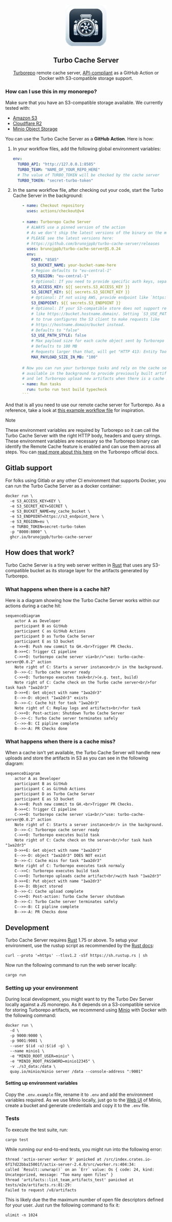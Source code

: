 <p align="center"><br><img src="./icon.png" width="128" height="128" alt="Turbo engine" /></p>
<h2 align="center">Turbo Cache Server</h2>
<p align="center">
  <a href="https://turbo.build/repo">Turborepo</a> remote cache server, <a href="https://turbo.build/repo/docs/core-concepts/remote-caching#self-hosting">API-compliant</a> as a GitHub Action or Docker with S3-compatible storage support.
</p>

### How can I use this in my monorepo?

Make sure that you have an S3-compatible storage available. We currently tested
with:

- [Amazon S3](https://aws.amazon.com/s3/)
- [Cloudflare R2](https://www.cloudflare.com/en-gb/developer-platform/r2/)
- [Minio Object Storage](https://min.io/)

You can use the Turbo Cache Server as a **GitHub Action**. Here is how:

1.  In your workflow files, add the following global environment variables:

    ```yml
    env:
      TURBO_API: "http://127.0.0.1:8585"
      TURBO_TEAM: "NAME_OF_YOUR_REPO_HERE"
      # The value of TURBO_TOKEN will be checked by the cache server
      TURBO_TOKEN: "secret-turbo-token"
    ```

1.  In the same workflow file, after checking out your code,
    start the Turbo Cache Server in the background:

    ````yml
        - name: Checkout repository
          uses: actions/checkout@v4

        - name: Turborepo Cache Server
          # ALWAYS use a pinned version of the action
          # As we don't ship the latest versions of the binary on the main branch
          # PLEASE see the latest versions here: 
          # https://github.com/brunojppb/turbo-cache-server/releases
          uses: brunojppb/turbo-cache-server@1.0.24
          env:
            PORT: "8585"
            S3_BUCKET_NAME: your-bucket-name-here
            # Region defaults to "eu-central-1"
            S3_REGION: "eu-central-1"
            # Optional: If you need to provide specific auth keys, separate from default AWS credentials
            S3_ACCESS_KEY: ${{ secrets.S3_ACCESS_KEY }}
            S3_SECRET_KEY: ${{ secrets.S3_SECRET_KEY }}
            # Optional: If not using AWS, provide endpoint like `https://minio` for your instance.
            S3_ENDPOINT: ${{ secrets.S3_ENDPOINT }}
            # Optional: If your S3-compatible store does not support requests
            # like https://bucket.hostname.domain/. Setting `S3_USE_PATH_STYLE`
            # to true configures the S3 client to make requests like
            # https://hostname.domain/bucket instead.
            # Defaults to "false"
            S3_USE_PATH_STYLE: false
            # Max payload size for each cache object sent by Turborepo
            # Defaults to 100 MB
            # Requests larger than that, will get "HTTP 413: Entity Too Large" errors
            MAX_PAYLOAD_SIZE_IN_MB: "100"

        # Now you can run your turborepo tasks and rely on the cache server
        # available in the background to provide previously built artifacts (cache hits)
        # and let Turborepo upload new artifacts when there is a cache miss.
        - name: Run tasks
          run: turbo run test build typecheck
        ```
    ````

And that is all you need to use our remote cache server for Turborepo. As a
reference, take a look at
[this example workflow file](https://github.com/brunojppb/turbo-decay/blob/main/.github/workflows/ci.yml)
for inspiration.

> [!NOTE]
> These environment variables are required by Turborepo so it can call
> the Turbo Cache Server with the right HTTP body, headers and query strings.
> These environment variables are necessary so the Turborepo binary can identify
> the Remote Cache feature is enabled and can use them across all steps. You can
> [read more about this here](https://turbo.build/repo/docs/ci#setup) on the
> Turborepo official docs.

## Gitlab support

For folks using Gitlab or any other CI environment that supports Docker,
you can run the Turbo Cache Server as a docker container:

```shell
docker run \
  -e S3_ACCESS_KEY=KEY \
  -e S3_SECRET_KEY=SECRET \
  -e S3_BUCKET_NAME=my_cache_bucket \
  -e S3_ENDPOINT=https://s3_endpoint_here \
  -e S3_REGION=eu \
  -e TURBO_TOKEN=secret-turbo-token
  -p "8000:8000" \
  ghcr.io/brunojppb/turbo-cache-server
```

## How does that work?

Turbo Cache Server is a tiny web server written in
[Rust](https://www.rust-lang.org/) that uses any S3-compatible bucket as its
storage layer for the artifacts generated by Turborepo.

### What happens when there is a cache hit?

Here is a diagram showing how the Turbo Cache Server works within our actions
during a cache hit:

```mermaid
sequenceDiagram
    actor A as Developer
    participant B as GitHub
    participant C as GitHub Actions
    participant D as Turbo Cache Server
    participant E as S3 bucket
    A->>+B: Push new commit to GH.<br>Trigger PR Checks.
    B->>+C: Trigger CI pipeline
    C->>+D: turborepo cache server via<br/>"use: turbo-cache-server@0.0.2" action
    Note right of C: Starts a server instance<br/> in the background.
    D-->>-C: Turbo cache server ready
    C->>+D: Turborepo executes task<br/>(e.g. test, build)
    Note right of C: Cache check on the Turbo cache server<br/>for task hash "1wa2dr3"
    D->>+E: Get object with name "1wa2dr3"
    E-->>-D: object "1wa2dr3" exists
    D-->>-C: Cache hit for task "1wa2dr3"
    Note right of C: Replay logs and artifacts<br/>for task
    C->>+D: Post-action: Shutdown Turbo Cache Server
    D-->>-C: Turbo Cache server terminates safely
    C-->>-B: CI pipline complete
    B-->>-A: PR Checks done
```

### What happens when there is a cache miss?

When a cache isn't yet available, the Turbo Cache Server will handle new uploads
and store the artifacts in S3 as you can see in the following diagram:

```mermaid
sequenceDiagram
    actor A as Developer
    participant B as GitHub
    participant C as GitHub Actions
    participant D as Turbo Cache Server
    participant E as S3 bucket
    A->>+B: Push new commit to GH.<br>Trigger PR Checks.
    B->>+C: Trigger CI pipeline
    C->>+D: turborepo cache server via<br/>"use: turbo-cache-server@0.0.2" action
    Note right of C: Starts a server instance<br/> in the background.
    D-->>-C: Turborepo cache server ready
    C->>+D: Turborepo executes build task
    Note right of C: Cache check on the server<br/>for task hash "1wa2dr3"
    D->>+E: Get object with name "1wa2dr3"
    E-->>-D: object "1wa2dr3" DOES NOT exist
    D-->>-C: Cache miss for task "1wa2dr3"
    Note right of C: Turborepo executes task normaly
    C-->>C: Turborepo executes build task
    C->>+D: Turborepo uploads cache artifact<br/>with hash "1wa2dr3"
    D->>+E: Put object with name "1wa2dr3"
    E->>-D: Object stored
    D-->>-C: Cache upload complete
    C->>+D: Post-action: Turbo Cache Server shutdown
    D-->>-C: Turbo Cache server terminates safely
    C-->>-B: CI pipline complete
    B-->>-A: PR Checks done
```

## Development

Turbo Cache Server requires [Rust](https://www.rust-lang.org/) 1.75 or above. To
setup your environment, use the rustup script as recommended by the
[Rust docs](https://www.rust-lang.org/learn/get-started):

```shell
curl --proto '=https' --tlsv1.2 -sSf https://sh.rustup.rs | sh
```

Now run the following command to run the web server locally:

```shell
cargo run
```

### Setting up your environment

During local development, you might want to try the Turbo Dev Server locally
against a JS monorepo. As it depends on a S3-compatible service for storing
Turborepo artifacts, we recommend using [Minio](https://min.io/) with Docker
with the following command:

```shell
docker run \
  -d \
  -p 9000:9000 \
  -p 9001:9001 \
  --user $(id -u):$(id -g) \
  --name minio1 \
  -e "MINIO_ROOT_USER=minio" \
  -e "MINIO_ROOT_PASSWORD=minio12345" \
  -v ./s3_data:/data \
  quay.io/minio/minio server /data --console-address ":9001"
```

#### Setting up environment variables

Copy the `.env.example` file, rename it to `.env` and add the environment
variables required. As we use Minio locally, just go to the
[Web UI](http://localhost:9001) of Minio, create a bucket and generate
credentials and copy it to the `.env` file.

### Tests

To execute the test suite, run:

```shell
cargo test
```

While running our end-to-end tests, you might run into the following error:

```log
thread 'actix-server worker 9' panicked at /src/index.crates.io-6f17d22bba15001f/actix-server-2.4.0/src/worker.rs:404:34:
called `Result::unwrap()` on an `Err` value: Os { code: 24, kind: Uncategorized, message: "Too many open files" }
thread 'artifacts::list_team_artifacts_test' panicked at tests/e2e/artifacts.rs:81:29:
Failed to request /v8/artifacts
```

This is likely due the the maximum number of open file descriptors defined for
your user. Just run the following command to fix it:

```shell
ulimit -n 1024
```
